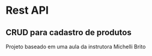 
# Rest API 

## CRUD para cadastro de produtos

Projeto baseado em uma aula da instrutora Michelli Brito
